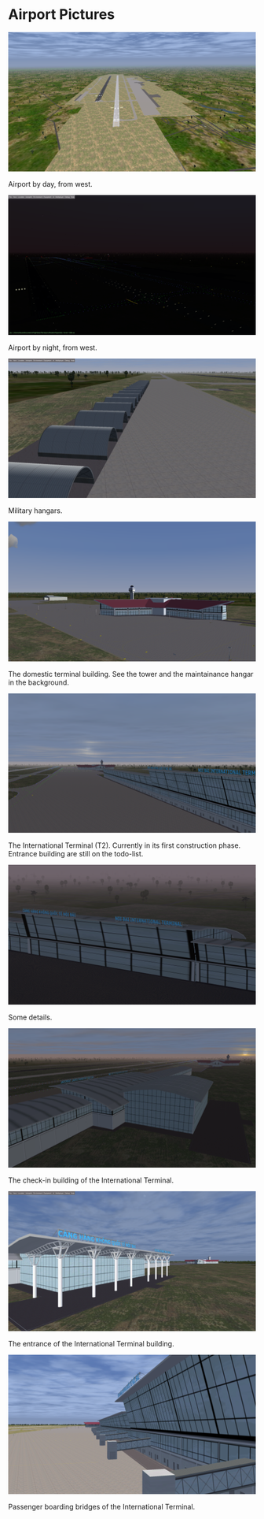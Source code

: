 
# Airport Pictures

![Airport from West by day][vvnb-west-day]

Airport by day, from west.

![Airport from west by night][vvnb-west-night]

Airport by night, from west.

![Military hangars][vvnb-mil-hangars]

Military hangars.

![Domestic Terminal T1][vvnb-domestic-terminal]

The domestic terminal building. See the tower and the maintainance hangar in the background.

![International Terminal T2][vvnb-intl-terminal]

The International Terminal (T2). Currently in its first construction phase. 
Entrance building are still on the todo-list.

![International Terminal Details][vvnb-intl-terminal-signs]

Some details.

![International Terminal Check-In][vvnb-intl-checkin]

The check-in building of the International Terminal.


![International Terminal Entrance][vvnb-intl-entrance]

The entrance of the International Terminal building.

![International Terminal Passenger bridges][vvnb-intl-bridges]

Passenger boarding bridges of the International Terminal.


[vvnb-west-day]:   ./vvnb-west-day.png
[vvnb-west-night]: ./vvnb-west-night.png
[vvnb-mil-hangars]: ./vvnb-mil-hangars.png
[vvnb-domestic-terminal]: ./vvnb-domestic-terminal.png
[vvnb-intl-terminal]: ./vvnb-international-terminal.png
[vvnb-intl-terminal-signs]: ./vvnb-international-terminal-signs.png
[vvnb-intl-checkin]: ./vvnb-international-checkin-building.png
[vvnb-intl-entrance]: ./vvnb-international-terminal-entrance.png
[vvnb-intl-bridges]: ./vvnb-international-terminal-bridges.png